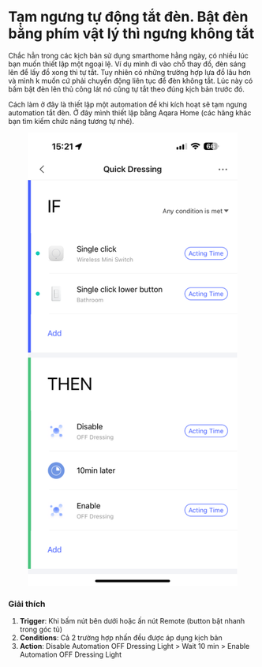 # Tạm ngưng tự động tắt đèn. Bật đèn bằng phím vật lý thì ngưng không tắt

Chắc hẳn trong các kịch bản sử dụng smarthome hằng ngày, có nhiều lúc bạn muốn thiết lập một ngoại lệ. Ví dụ mình đi vào chỗ thay đồ, đèn sáng lên để lấy đồ xong thì tự tắt. Tuy nhiên có những trường hợp lựa đồ lâu hơn và mình k muốn cứ phải chuyển động liên tục để đèn không tắt. Lúc này có bấm bật đèn lên thủ công lát nó cũng tự tắt theo đúng kịch bản trước đó.



Cách làm ở đây là thiết lập một automation để khi kích hoạt sẽ tạm ngưng automation tắt đèn. Ở đây mình thiết lập bằng Aqara Home (các hãng khác bạn tìm kiếm chức năng tương tự nhé).

<figure><img src="../../.gitbook/assets/image (12).png" alt=""><figcaption></figcaption></figure>

### **Giải thích**

1. **Trigger**: Khi bấm nút bên dưới hoặc ấn nút Remote (button bật nhanh trong góc tủ)
2. **Conditions**: Cả 2 trường hợp nhấn đều được áp dụng kịch bản
3. **Action**: Disable Automation OFF Dressing Light > Wait 10 min > Enable Automation OFF Dressing Light&#x20;
